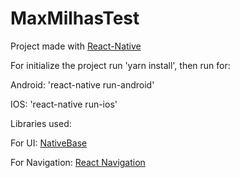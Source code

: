 # MaxMilhasTest

Project made with <a href="https://facebook.github.io/react-native/">React-Native</a>

For initialize the project run 'yarn install', then run for:

Android: 'react-native run-android'

IOS: 'react-native run-ios'



Libraries used:

For UI:  <a href="https://nativebase.io/">NativeBase</a>

For Navigation: <a href="https://reactnavigation.org/">React Navigation</a>

